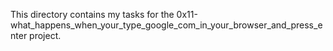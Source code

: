 This directory contains my tasks for the 0x11-what_happens_when_your_type_google_com_in_your_browser_and_press_enter project.
